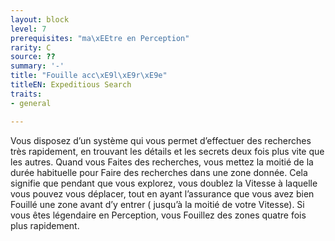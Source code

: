 ```yaml
---
layout: block
level: 7
prerequisites: "ma\xEEtre en Perception"
rarity: C
source: ??
summary: '-'
title: "Fouille acc\xE9l\xE9r\xE9e"
titleEN: Expeditious Search
traits:
- general

---
```


<p>Vous disposez d’un système qui vous permet d’effectuer des recherches très rapidement, en trouvant les détails et les secrets deux fois plus vite que les autres. Quand vous Faites des recherches, vous mettez la moitié de la durée habituelle pour Faire des recherches dans une zone donnée. Cela signifie que pendant que vous explorez, vous doublez la Vitesse à laquelle vous pouvez vous déplacer, tout en ayant l’assurance que vous avez bien Fouillé une zone avant d’y entrer ( jusqu’à la moitié de votre Vitesse). Si vous êtes légendaire en Perception, vous Fouillez des zones quatre fois plus rapidement.</p>